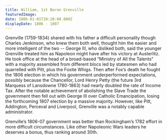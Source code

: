 ```yaml
---
title: William, 1st Baron Grenville
featuredImage:
date: 1806-01-01T20:20:00.000Z
displayDate: 1806 - 1807
---
```


Grenville (1759-1834) shared with his father a difficult personality though Charles Jenkinson, who knew them both well, thought him the easier and more intelligent of the two -- George III, who disliked both, said the younger Grenville treated him as Napoleon might have after his victory at Austerlitz. He took office at the head of a broad-based “Ministry of All the Talents” with a majority assembled from different blocs led by statesmen who had quarrelled with Pitt, plus the Foxite Whigs. Then after Fox’s death he fought the 1806 election in which his government underperformed expectations, possibly because the Chancellor, Lord Henry Petty (the future 3rd Marquess of Lansdowne 1780-1863) had nearly doubled the rate of Income Tax. After the notable achievement of abolishing the Slave Trade the government then fell out with George III over Catholic Emancipation, losing the forthcoming 1807 election by a massive majority. However, like Pitt, Addington, Perceval and Liverpool, Grenville was a notably capable administrator.

Grenville’s 1806-07 government was better than Rockingham’s 1782 effort in more difficult circumstances. Like other Napoleonic Wars leaders he deserves a bonus, thus ranking around 30th.
